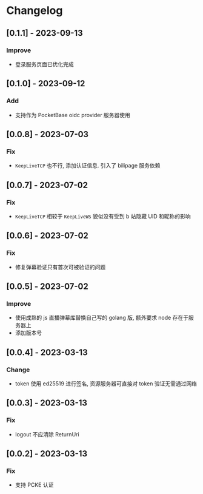 # Changelog

## [0.1.1] - 2023-09-13

### Improve

- 登录服务页面已优化完成

## [0.1.0] - 2023-09-12

### Add

- 支持作为 PocketBase oidc provider 服务器使用

## [0.0.8] - 2023-07-03

### Fix

- `KeepLiveTCP` 也不行, 添加认证信息. 引入了 bilipage 服务依赖

## [0.0.7] - 2023-07-02

### Fix

- `KeepLiveTCP` 相较于 `KeepLiveWS` 貌似没有受到 b 站隐藏 UID 和昵称的影响

## [0.0.6] - 2023-07-02

### Fix

- 修复弹幕验证只有首次可被验证的问题

## [0.0.5] - 2023-07-02

### Improve

- 使用成熟的 js 直播弹幕库替换自己写的 golang 版, 额外要求 node 存在于服务器上
- 添加版本号

## [0.0.4] - 2023-03-13

### Change

- token 使用 ed25519 进行签名, 资源服务器可直接对 token 验证无需通过网络

## [0.0.3] - 2023-03-13

### Fix

- logout 不应清除 ReturnUri

## [0.0.2] - 2023-03-13

### Fix

- 支持 PCKE 认证
